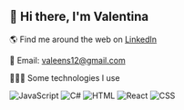 ## 👋 Hi there, I'm Valentina

🌎 Find me around the web on [LinkedIn](https://www.linkedin.com/in/valentina-sosa-3174a0208/)

📧 Email: valeens12@gmail.com

👩🏽‍💻 Some technologies I use

![JavaScript](https://img.shields.io/badge/-JavaScript-F7DF1E?style=flat&logo=javascript&logoColor=black)
![C#](https://img.shields.io/badge/-C%23-239120?style=flat&logo=c-sharp&logoColor=white)
![HTML](https://img.shields.io/badge/-HTML5-E34F26?style=flat&logo=html5&logoColor=white)
![React](https://img.shields.io/badge/-React-61DAFB?style=flat&logo=react&logoColor=white)
![CSS](https://img.shields.io/badge/-CSS3-1572B6?style=flat&logo=css3)
